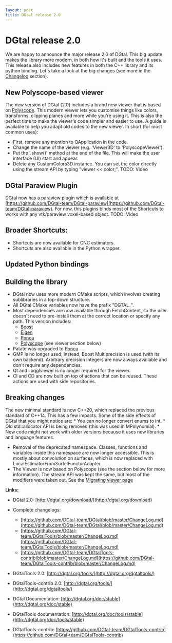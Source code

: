 ```yaml
---
layout: post
title: DGtal release 2.0
---
```



# DGtal release 2.0

We are happy to announce the major release 2.0 of DGtal. This big update makes the library more modern, in both how it's built and the tools it uses. This release also includes new features in both the C++ library and its python binding. Let's take a look at the big changes (see more in the [Changelog](https://github.com/DGtal-team/DGtal/blob/master/ChangeLog.md) section).


## New Polyscope-based viewer
The new version of DGtal (2.0) includes a brand new viewer that is based on [Polyscope](https://polyscope.run/). This modern viewer lets you customise things like colors, transforms, clipping planes and more while you're using it. This is also the perfect time to make the viewer's code simpler and easier to use. A guide is available to help you adapt old codes to the new viewer. In short (for most common uses):
* First, remove any mention to QApplication in the code.
* Change the name of the viewer (e.g. 'Viewer3D' to 'PolyscopeViewer').
* Put the '.show()' method at the end of the file. This will make the user interface (UI) start and appear.
* Delete any CustomColors3D instance. You can set the color directly using the stream API by typing "viewer << color;".
TODO: Vidéo

## DGtal Paraview Plugin
DGtal now has a paraview plugin which is available at [https://github.com/DGtal-team/DGtal-paraview](https://github.com/DGtal-team/DGtal-paraview). For now, this plugins binds most of the Shortcuts to works with any vtk/paraview voxel-based object.
TODO: Video

## Broader Shortcuts:
* Shortcuts are now available for CNC estimators.
* Shortcuts are also available in the Python wrapper.

## Updated Python bindings



## Building the library
* DGtal now uses more modern CMake scripts, which involves creating sublibraries in a top-down structure.
* All DGtal CMake variables now have the prefix "DGTAL_".
* Most dependencies are now available through FetchContent, so the user doesn't need to pre-install them at the correct location or specify any path. This version includes:
  * [Boost](https://www.boost.org/)
  * [Eigen](https://eigen.tuxfamily.org/index.php?title=Main_Page)
  * [Ponca](https://poncateam.github.io/ponca/index.html)
  * [Polyscope](https://polyscope.run/) (see viewer section below)
* Patate was upgraded to [Ponca](https://poncateam.github.io/ponca/index.html)
* GMP is no longer used; instead, Boost Multiprecision is used (with its own backend). Arbitrary precision integers are now always available and don't require any dependencies.
* Qt and libqglviewer is no longer required for the viewer.
* CI and CD are now built on top of actions that can be reused. These actions are used with side repositories.

## Breaking changes
The new minimal standard is now C++20, which replaced the previous standard of C++14. This has a few impacts. Some of the side effects of DGtal that you might notice are:
    * You can no longer convert enums to int.
    * Old std::allocator API is being removed (this was used in MPolynomial).
    * New code might not work with older versions because it uses new libraries and language features.
* Removal of the deprecated namespace. Classes, functions and variables inside this namespace are now longer accessible. This is mostly about convolution on surfaces, which is now replaced with LocalEstimatorFromSurfelFunctorAdapter.
* The Viewer is now based on Polyscope (see the section below for more information). The stream API was kept the same, but most of the modifiers were taken out. See the [Migrating viewer page]()


**Links:**

  * DGtal 2.0: [http://dgtal.org/download/](http://dgtal.org/download)
  * Complete changelogs:
      * [https://github.com/DGtal-team/DGtal/blob/master/ChangeLog.md](https://github.com/DGtal-team/DGtal/blob/master/ChangeLog.md)
      * [https://github.com/DGtal-team/DGtalTools/blob/master/ChangeLog.md](https://github.com/DGtal-team/DGtalTools/blob/master/ChangeLog.md)
      * [https://github.com/DGtal-team/DGtalTools-contrib/blob/master/ChangeLog.md](https://github.com/DGtal-team/DGtalTools-contrib/blob/master/ChangeLog.md)

  * DGtalTools 2.0: [http://dgtal.org/tools/](http://dgtal.org/dgtaltools/)
  * DGtalTools-contrib 2.0: [http://dgtal.org/tools/](http://dgtal.org/dgtaltools/)
  * DGtal Documentation: [http://dgtal.org/doc/stable](http://dgtal.org/doc/stable)
  * DGtalTools documentation:  [http://dgtal.org/doc/tools/stable](http://dgtal.org/doc/tools/stable)
  * DGtalTools-contrib: [https://github.com/DGtal-team/DGtalTools-contrib](https://github.com/DGtal-team/DGtalTools-contrib)
